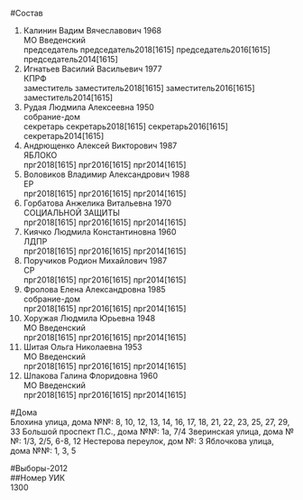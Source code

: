 #Состав  
1. Калинин Вадим Вячеславович 1968  
    МО Введенский  
    председатель председатель2018[1615] председатель2016[1615] председатель2014[1615]  
2. Игнатьев Василий Васильевич 1977  
    КПРФ  
    заместитель заместитель2018[1615] заместитель2016[1615] заместитель2014[1615]  
3. Рудая Людмила Алексеевна 1950  
    собрание-дом  
    секретарь секретарь2018[1615] секретарь2016[1615] секретарь2014[1615]  
4. Андрющенко Алексей Викторович 1987  
    ЯБЛОКО  
    прг2018[1615] прг2016[1615] прг2014[1615]  
5. Воловиков Владимир Александрович 1988  
    ЕР  
    прг2018[1615] прг2016[1615] прг2014[1615]  
6. Горбатова Анжелика Витальевна 1970  
    СОЦИАЛЬНОЙ ЗАЩИТЫ  
    прг2018[1615] прг2016[1615] прг2014[1615]  
7. Киячко Людмила Константиновна 1960  
    ЛДПР  
    прг2018[1615] прг2016[1615] прг2014[1615]  
8. Поручиков Родион Михайлович 1987  
    СР  
    прг2018[1615] прг2016[1615] прг2014[1615]  
9. Фролова Елена Александровна 1985  
    собрание-дом  
    прг2018[1615] прг2016[1615] прг2014[1615]  
10. Хоружая Людмила Юрьевна 1948  
    МО Введенский  
    прг2018[1615] прг2016[1615] прг2014[1615]  
11. Шитая Ольга Николаевна 1953  
    МО Введенский  
    прг2018[1615] прг2016[1615] прг2014[1615]  
12. Шпакова Галина Флоридовна 1960  
    МО Введенский  
    прг2018[1615] прг2016[1615] прг2014[1615]  

#Дома  
Блохина улица, дома №№: 8, 10, 12, 13, 14, 16, 17, 18, 21, 22, 23, 25, 27, 29, 33 Большой проспект П.С., дома №№: 1а, 7/4 Зверинская улица, дома №№: 1/3, 2/5, 6-8, 12 Нестерова переулок, дом №: 3 Яблочкова улица, дома №№: 1, 3, 5  
  
#Выборы-2012  
##Номер УИК  
1300  
